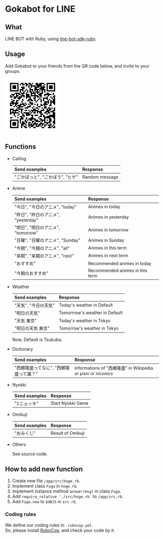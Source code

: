 # Gokabot for LINE

## What

LINE BOT with Ruby, using [line-bot-sdk-ruby](https://github.com/line/line-bot-sdk-ruby).

## Usage

Add Gokabot to your friends from the QR code below, and invite to your groups.

![QR](./images/gokabotQR.png)

## Functions

- Calling

  | Send examples                    | Response        |
  |----------------------------------|-----------------|
  | "ごかぼっと", "ごかぼう", "ヒゲ" | Random message  |

- Anime
  
  | Send examples                       | Response                        |
  |-------------------------------------|---------------------------------|
  | "今日", "今日のアニメ", "today"     | Animes in today                 |
  | "昨日", "昨日のアニメ", "yesterday" | Animes in yesterday             |
  | "明日", "明日のアニメ", "tomorrow"  | Animes in tomorrow              |
  | "日曜", "日曜のアニメ", "Sunday"    | Animes in Sunday                |
  | "今期", "今期のアニメ", "all"       | Animes in this term             |
  | "来期", "来期のアニメ", "next"      | Animes in next term             |
  | "おすすめ"                          | Recommended animes in today     |
  | "今期のおすすめ"                    | Recommended animes in this term |

- Weather

  | Send examples        | Response                       |
  |----------------------|--------------------------------|
  | "天気", "今日の天気" | Today's weather in Default     |
  | "明日の天気"         | Tomorrrow's weather in Default |
  | "天気 東京"          | Today's weather in Tokyo       |
  | "明日の天気 東京"    | Tomorrow's weather in Tokyo    |

  Now, Default is Tsukuba.
  
- Dictionary

  | Send examples                          | Response                                                     |
  |----------------------------------------|--------------------------------------------------------------|
  | "西郷隆盛ってなに", "西郷隆盛って誰？" | Informations of "西郷隆盛" in Wikipedia or pixiv or niconico |

- Nyokki

  | Send examples | Response          |
  |---------------|-------------------|
  | "1ニョッキ"   | Start Nyokki Game |

- Omikuji

  | Send examples | Response          |
  |---------------|-------------------|
  | "おみくじ"    | Result of Omikuji |

- Others

  See source code.

## How to add new function

1. Create new file `/app/src/hoge.rb`.
2. Implement class `Fuga` in `hoge.rb`.
3. Implement instance method `answer(msg)` in class `Fuga`.
4. Add `require_relative './src/hoge.rb'` to `/app/src.rb`.
5. Add `Fuga.new` to `$OBJS` in `src.rb`.

### Coding rules

We define our coding rules in `.rubocop.yml`.  
So, please install [RuboCop](https://rubocop.readthedocs.io/), and check your code by it.
